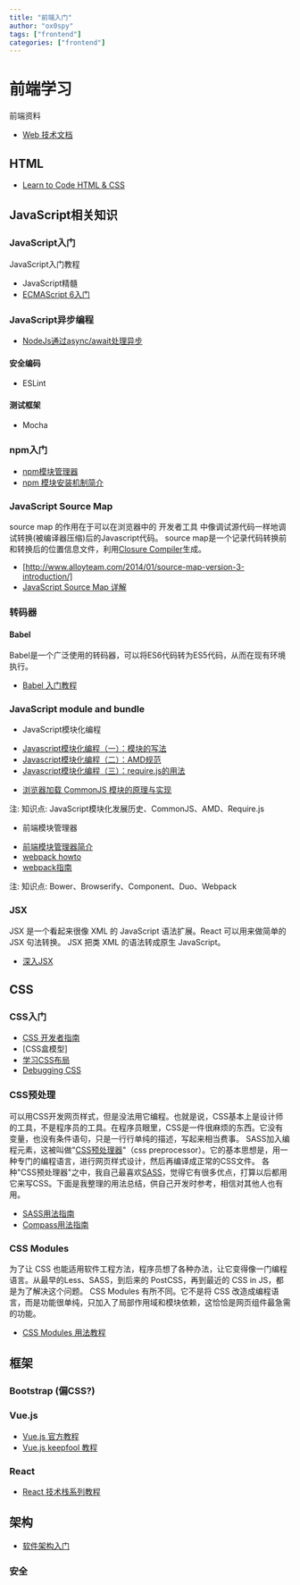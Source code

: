 ```yaml
---
title: "前端入门"
author: "ox0spy"
tags: ["frontend"]
categories: ["frontend"]
---
```


# 前端学习

前端资料

- [Web 技术文档](https://developer.mozilla.org/zh-CN/docs/Web)

## HTML
- [Learn to Code HTML & CSS](http://learn.shayhowe.com/html-css/)

## JavaScript相关知识

### JavaScript入门

JavaScript入门教程

- JavaScript精髓
- [ECMAScript 6入门](http://es6.ruanyifeng.com/)

### JavaScript异步编程

- [NodeJs通过async/await处理异步](http://www.cnblogs.com/YikaJ/p/4996174.html)

#### 安全编码

- ESLint

#### 测试框架

- Mocha


### npm入门
- [npm模块管理器](http://javascript.ruanyifeng.com/nodejs/npm.html)
- [npm 模块安装机制简介](http://www.ruanyifeng.com/blog/2016/01/npm-install.html)

### JavaScript Source Map

source map 的作用在于可以在浏览器中的 开发者工具 中像调试源代码一样地调试转换(被编译器压缩)后的Javascript代码。
source map是一个记录代码转换前和转换后的位置信息文件，利用[Closure Compiler](https://developers.google.com/closure/compiler/)生成。

- [http://www.alloyteam.com/2014/01/source-map-version-3-introduction/]
- [JavaScript Source Map 详解](http://www.ruanyifeng.com/blog/2013/01/javascript_source_map.html)

### 转码器

#### Babel
Babel是一个广泛使用的转码器，可以将ES6代码转为ES5代码，从而在现有环境执行。

- [Babel 入门教程](http://www.ruanyifeng.com/blog/2016/01/babel.html)

### JavaScript module and bundle
- JavaScript模块化编程
 + [Javascript模块化编程（一）：模块的写法](http://www.ruanyifeng.com/blog/2012/10/javascript_module.html)
 + [Javascript模块化编程（二）：AMD规范](http://www.ruanyifeng.com/blog/2012/10/asynchronous_module_definition.html)
 + [Javascript模块化编程（三）：require.js的用法](http://www.ruanyifeng.com/blog/2012/11/require_js.html)
- [浏览器加载 CommonJS 模块的原理与实现](http://www.ruanyifeng.com/blog/2015/05/commonjs-in-browser.html)

注: 知识点: JavaScript模块化发展历史、CommonJS、AMD、Require.js

- 前端模块管理器
 + [前端模块管理器简介](http://www.ruanyifeng.com/blog/2014/09/package-management.html)
 + [webpack howto](https://github.com/petehunt/webpack-howto/blob/master/README-zh.md)
 + [webpack指南](https://webpack.toobug.net/zh-cn/)

注: 知识点: Bower、Browserify、Component、Duo、Webpack

### JSX

JSX 是一个看起来很像 XML 的 JavaScript 语法扩展。React 可以用来做简单的 JSX 句法转换。
JSX 把类 XML 的语法转成原生 JavaScript。

- [深入JSX](https://facebook.github.io/react/docs/jsx-in-depth-zh-CN.html)

## CSS

### CSS入门
- [CSS 开发者指南](https://developer.mozilla.org/zh-CN/docs/Web/Guide/CSS)
- [CSS盒模型]
- [学习CSS布局](http://zh.learnlayout.com/)
- [Debugging CSS](https://developer.mozilla.org/en-US/docs/Learn/CSS/Introduction_to_CSS/Debugging_CSS)

### CSS预处理
可以用CSS开发网页样式，但是没法用它编程。也就是说，CSS基本上是设计师的工具，不是程序员的工具。在程序员眼里，CSS是一件很麻烦的东西。它没有变量，也没有条件语句，只是一行行单纯的描述，写起来相当费事。
SASS加入编程元素，这被叫做"[CSS预处理器](http://www.catswhocode.com/blog/8-css-preprocessors-to-speed-up-development-time)"（css preprocessor）。它的基本思想是，用一种专门的编程语言，进行网页样式设计，然后再编译成正常的CSS文件。
各种"CSS预处理器"之中，我自己最喜欢[SASS](http://sass-lang.com/)，觉得它有很多优点，打算以后都用它来写CSS。下面是我整理的用法总结，供自己开发时参考，相信对其他人也有用。

- [SASS用法指南](http://www.ruanyifeng.com/blog/2012/06/sass.html)
- [Compass用法指南](http://www.ruanyifeng.com/blog/2012/11/compass)

### CSS Modules
为了让 CSS 也能适用软件工程方法，程序员想了各种办法，让它变得像一门编程语言。从最早的Less、SASS，到后来的 PostCSS，再到最近的 CSS in JS，都是为了解决这个问题。
CSS Modules 有所不同。它不是将 CSS 改造成编程语言，而是功能很单纯，只加入了局部作用域和模块依赖，这恰恰是网页组件最急需的功能。
- [CSS Modules 用法教程](http://www.ruanyifeng.com/blog/2016/06/css_modules.html)

## 框架

### Bootstrap (偏CSS?)

### Vue.js
- [Vue.js 官方教程](https://vuejs.org.cn/guide/)
- [Vue.js keepfool 教程](https://github.com/keepfool/vue-tutorials)

### React

- [React 技术栈系列教程](http://www.ruanyifeng.com/blog/2016/09/react-technology-stack.html)

## 架构

- [软件架构入门](http://www.ruanyifeng.com/blog/2016/09/software-architecture.html)

### 安全